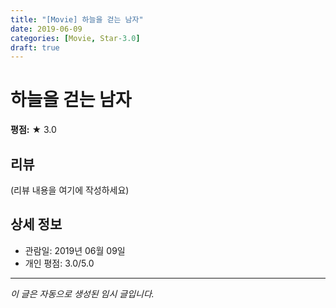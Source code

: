 ```yaml
---
title: "[Movie] 하늘을 걷는 남자"
date: 2019-06-09
categories: [Movie, Star-3.0]
draft: true
---
```


# 하늘을 걷는 남자

**평점:** ★ 3.0

## 리뷰

(리뷰 내용을 여기에 작성하세요)

## 상세 정보

- 관람일: 2019년 06월 09일
- 개인 평점: 3.0/5.0

---

*이 글은 자동으로 생성된 임시 글입니다.*
